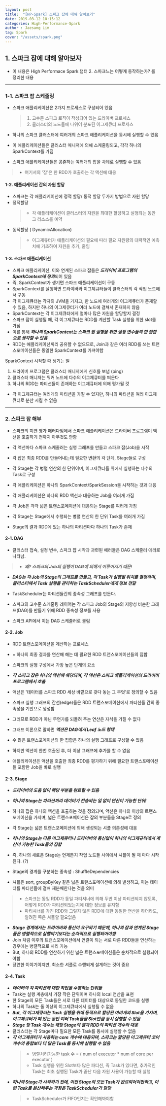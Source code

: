 ```yaml
---
layout: post
title:  "[HP-Spark] 스파크 잡에 대해 알아보기"
date: 2019-03-12 18:15:12
categories: High-Performance-Spark 
author : Jaesang Lim
tag: Spark
cover: "/assets/spark.png"
---
```


## 1. 스파크 잡에 대해 알아보자

- 이 내용은 High Performace Spark 챕터 2. 스파크느는 어떻게 동작하는가? 를 정리한 내용

---

### 1-1. 스파크 잡 스케줄링

  
- 스파크 애플리케이션은 2가지 프로세스로 구성되어 있음
  > 1. 고수준 스파크 로직이 작성되어 있는 드라이버 프로세스
  > 2. 클러스터의 노드들에 나위어 분포된 이그제큐터 프로세스

- 하나의 스파크 클러스터에 여러개의 스파크 애플리케이션을 동시에 실행할 수 있음
- 이 애플리케이션들은 클러스터 매니저에 의해 스케줄링되고, 각각 하나의 SparkContext를 가짐
- 스파크 애플리케이션들은 공존하는 여러개의 잡을 차례로 실행할 수 있음
> - 여기서의 '잡'은 한 RDD가 호출하는 각 액션에 대응


####  1-2. 애플리케이션 간의 자원 할당

- 스파크는 각 애플리케이션에 정적 할당/ 동적 할당 두가지 방법으로 자원 할당
- 정적할당
  > - 각 애플리케이션이 클러스터의 자원을 최대한 할당하고 실행되는 동안 그 리소스를 예약
- 동적할당 ( DynamicAllocation)
  > - 이그제큐터가 애플리케이션의 필요에 따라 필요 자원량의 대략적인 예측치에 기초하여 자원을 추가, 줄임

 
####  1-3. 스파크 애플리케이션

- 스파크 애플리케이션, 이와 연계된 스파크 잡들은 ***드라이버 프로그램의 SparkContext에 정의***되어 있음
- 즉, SparkContext가 생기면 스파크 애플리케이션이 구동
- SparkContext를 실행하면 드라이바와 이그제큐터들이 클러스터의 각 작업 노드에서 구동 
- 각 이그제큐터는 각자의 JVM을 가지고, 한 노드에 여러개의 이그제큐터가 존재할 수 있음, 하지만 하나의 이그제큐터가 여러 노드에 걸쳐서 존재하지 않음
- SparkContext는 각 이그제큐터에게 얼마나 많은 자원을 할당할지 결정
- 스파크 잡이 실행될 때, 각 이그제큐터는 RDD를 계산할 Task 실행을 위한 slot를 가짐
- 이를 통해 ***하나의 SparkContext는 스파크 잡 실행을 위한 설정 변수들의 한 집합으로 생각할 수 있음***
- RDD는 애플리케이션끼리 공유할 수 없으므로, Join과 같은 여러 RDD를 쓰는 트랜스포메이션들은 동일한 SparkContext를 가져야함

SparkContext 시작할 때 생기는 일
1. 드라이버 프로그램은 클러스터 매니저에게 신호를 보냄 (ping)
2. 클러스터 매니저는 워커 노드에 다수의 이그제큐터를 띄운다
3. 하나의 RDD는 파티션들이 존재하는 이그제큐터에 의해 평가될 것
- 각 이그제규터는 여러개의 파티션을 가질 수 있지만, 하나의 파티션을 여러 이그제큐터로 분산 시킬 수 없음 


--- 

### 2. 스파크 잡 해부

 
- 스파크의 지연 평가 패러다임에서 스파크 애플리케이션은 드라이버 프로그램이 액선을 호출하기 전까지 아무것도 안함
- 각 액션마다 스파크 스케줄러는 실행 그래프를 만들고 스파크 잡(Job)을 시작
- 각 잡은 최종 RDD를 만들어내는데 필요한 변환의 각 단계, Stage들로 구성
- 각 Stage는 각 병렬 연산의 한 단위이며, 이그제큐터들 위에서 실행하는 다수의 Task로 구성

- 각 애플리케이션은 하나의 SparkContext/SparkSession을 시작하는 것과 대응
- 각 애플리케이션은 하나의 RDD 액션과 대응하는 Job을 여러개 가짐
- 각 Job은 각각 넓은 트랜스포메이션에 대응되는 Stage를 여러개 가짐
- 각 Stage는 Stage에서 수행되는 병렬 연산의 한 단위 Task를 여러개 가짐
- Stage의 결과 RDD에 있는 하나의 파티션마다 하나의 Task가 존재

#### 2-1. DAG
- 클러스터 접속, 설정 변수, 스파크 잡 시작과 과련된 에러들은 DAG 스케줄러 에러로 나타남.
> - ***왜? 스파크의 Job의 실행이 DAG에 의해서 이루어지기 때문!***
- ***DAG는 각 Job의 Stage의 그래프를 만들고, 각 Task가 실행될 위치를 결정하며, 클러스터에서 Task 실행을 관리하는 TaskScheduler에게 정보 전달***
- TaskScheduler는 파티션들간의 종속성 그래프를 만든다.

- 스파크의 고수준 스케줄링 레이어는 각 스파크 Job의 Stage의 지향성 비순한 그래프(DAG)를 만들기 위해 RDD 종속성 정보를 사용
- 스파크 API에서 이는 DAG 스케줄러로 불림


####  2-2. Job
- RDD 트랜스포메이션을 계산하는 프로세스 
- = 하나의 최종 결과를 연산해 해는 데 필요한 RDD 트랜스포메이션들의 집합 
  
- 스파크의 실행 구성에서 가장 높은 단계의 요소
- ***각 스파크 잡은 하나의 액션에 해당되며, 각 액션은 스파크 애플리케이션의 드라이버 프로그램에서 호출***
- 액션은 '데이터를 스파크 RDD 세상 바깥으로 갖다 놓는 그 무엇'로 정의할 수 있음
- 스파크 실행 그래프의 간선(edge)들은 RDD 트랜스포메이션에서 파티션들 간의 종속성을 기반으로 생성함
- 그러므로 RDD가 아닌 무언가를 되돌려 주는 연산은 자식을 가질 수 없다
- 그래프 이론으로 말하면 ***액션은 DAG에서 Leaf 노드 형태***
- 수 많은 트랜스포메이션의 한 집합은 하나의 실행 그래프로 구성할 수 있음
- 하지만 액션이 한번 호출된 후, 더 이상 그래프에 추가를 할 수 없음
- 애플리케이션은 액션을 호출한 최종 RDD를 평가하기 위해 필요한 트랜스포메이션들 포함한 Job을 바로 실행

####  2-3. Stage
- ***드라이버의 도움 없이 해당 부분을 완료할 수 있음***
- ***하나의 Stage는 파티션끼리 데이터가 전송되는 일 없이 연산이 가능한 단위!***
- 하나의 잡은 하나의 액션을 호출하는 것을 정의되며, 액션은 하나의 이상의 트랜스포메이션을 가지며, 넓은 트랜스포메이션은 잡의 부분들을 Stage로 정의
- 각 Stage는 넓은 트랜스포메이션에 의해 생성되는 셔플 의존성에 대응
- ***하나의 Stage는 다른 이그제큐터나 드라이버와 통신없이 하나의 이그제규터에서 계산이 가능한 Task들의 집합***
- 즉, 하나의 새로운 Stage는 언제든지 작업 노드들 사이에서 셔플이 될 때 마다 시작된다. (?)

- Stage의 경계를 구분하는 종속성 : ShuffleDependencies
- 셔플은 sort, groupByKey 같은 넓은 트랜스포메이션에 의해 발생하고, 이는 데이터를 파티션들에 걸쳐 재분배한다는 것을 의미

> - 스파크는 동일 RDD가 동일 파티셔너에 의해 두번 이상 파티션되지 않도록, 어떻게 RDD가 파티션되었는지에 대한 정보를 유지함
> - 파티셔너를 가진 RDD와 그렇지 않은 RDD에 대한 동일한 연산을 하더라도, 알려진 쪽은 셔플할 필요없음

- ***Stage 경계에서는 드라이버와 통신이 요구되기 때문에, 하나의 잡과 연계된 Stage들은 병렬적으로 실행되기보다는 순차적으로 실행되어야함***
- Join 처럼 이후의 트랜스포메이션에서 연결이 되는 서로 다른 RDD들을 연산하는 경우에는 병렬적으로 처리 가능
- But, 하나의 RDD를 연산하기 위한 넓은 트랜스포메이션들은 순차적으로 실행되어야함 
- 당연한 이야기이지만, 최소한 셔플로 수행되게 설계하는 것이 중요

####  2-4. Task
- ***데이터의 각 파티션에 대한 작업을 수행하는 단위들***
- Task는 실행 계층에서 가장 작은 단위이며 하나의 local 연산을 표현
- 한 Stage의 모든 Task들은 서로 다른 데이터를 대상으로 동일한 코드를 실행
- 하나의 Task는 둘 이상의 이그제큐터에서 실행될 수 없음
- ***But, 각 이그제큐터는 Task 실행을 위해 동적으로 할당된 여러개의 Slot을 가지며, 이그제큐터가 떠 있는 동안 여러 Task들을 Slot만큼 동시 실행할 수 있음***
- ***Stage 당 Task 개수는 해당 Stage의 결과 RDD의 파티션 개수와 대응*** 
- 클러스터는 각 Stage마다 필요한 모든 Task를 동시에 실행할 수 없음
- ***각 이그제큐터가 사용하는 core 개수에 대응되며, 스파크는 할당된 이그제큐터 코어 개수의 총합보다 더 많은 Task를 동시에 실행할 수 없음***
  > - 병렬처리가능한 task 수 = ( num of executor * num of core per executor )
  > - Task 실행을 위한 Slot보다 많은 파티션, 즉 Task가 있다면, 추가적인 Task는 최초 실행된 Task가 끝난 다음 자원 사용이 가능할 때 실행
- ***하나의 Stage가 시작하기 전에, 이전 Stage의 모든 Task가 완료되어야만하고, 이런 Task를 분산해주는 과정은 TaskScheduler가 담당***
  > - TaskScheduler가 FIFO인지는 확인해봐야함
